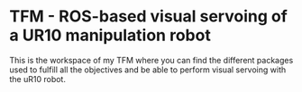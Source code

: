 # TFM - ROS-based visual servoing of a UR10 manipulation robot
This is the workspace of my TFM where you can find the different packages used to fulfill all the objectives and be able to perform visual servoing with the uR10 robot.
